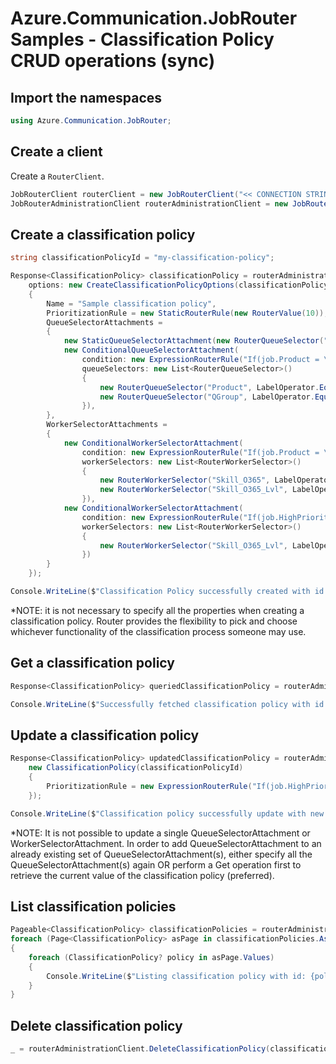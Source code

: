 # Azure.Communication.JobRouter Samples - Classification Policy CRUD operations (sync)

## Import the namespaces

```C# Snippet:Azure_Communication_JobRouter_Tests_Samples_UsingStatements
using Azure.Communication.JobRouter;
```

## Create a client

Create a `RouterClient`.

```C# Snippet:Azure_Communication_JobRouter_Tests_Samples_CreateClient
JobRouterClient routerClient = new JobRouterClient("<< CONNECTION STRING >>");
JobRouterAdministrationClient routerAdministrationClient = new JobRouterAdministrationClient("<< CONNECTION STRING >>");
```

## Create a classification policy

```C# Snippet:Azure_Communication_JobRouter_Tests_Samples_Crud_CreateClassificationPolicy
string classificationPolicyId = "my-classification-policy";

Response<ClassificationPolicy> classificationPolicy = routerAdministrationClient.CreateClassificationPolicy(
    options: new CreateClassificationPolicyOptions(classificationPolicyId)
    {
        Name = "Sample classification policy",
        PrioritizationRule = new StaticRouterRule(new RouterValue(10)),
        QueueSelectorAttachments =
        {
            new StaticQueueSelectorAttachment(new RouterQueueSelector("Region", LabelOperator.Equal, new RouterValue("NA"))),
            new ConditionalQueueSelectorAttachment(
                condition: new ExpressionRouterRule("If(job.Product = \"O365\", true, false)"),
                queueSelectors: new List<RouterQueueSelector>()
                {
                    new RouterQueueSelector("Product", LabelOperator.Equal, new RouterValue("O365")),
                    new RouterQueueSelector("QGroup", LabelOperator.Equal, new RouterValue("NA_O365"))
                }),
        },
        WorkerSelectorAttachments =
        {
            new ConditionalWorkerSelectorAttachment(
                condition: new ExpressionRouterRule("If(job.Product = \"O365\", true, false)"),
                workerSelectors: new List<RouterWorkerSelector>()
                {
                    new RouterWorkerSelector("Skill_O365", LabelOperator.Equal, new RouterValue(true)),
                    new RouterWorkerSelector("Skill_O365_Lvl", LabelOperator.GreaterThanOrEqual, new RouterValue(1))
                }),
            new ConditionalWorkerSelectorAttachment(
                condition: new ExpressionRouterRule("If(job.HighPriority = \"true\", true, false)"),
                workerSelectors: new List<RouterWorkerSelector>()
                {
                    new RouterWorkerSelector("Skill_O365_Lvl", LabelOperator.GreaterThanOrEqual, new RouterValue(10))
                })
        }
    });

Console.WriteLine($"Classification Policy successfully created with id: {classificationPolicy.Value.Id}");
```

*NOTE: it is not necessary to specify all the properties when creating a classification policy. Router provides the flexibility to pick and choose whichever functionality of the classification process someone may use.

## Get a classification policy

```C# Snippet:Azure_Communication_JobRouter_Tests_Samples_Crud_GetClassificationPolicy
Response<ClassificationPolicy> queriedClassificationPolicy = routerAdministrationClient.GetClassificationPolicy(classificationPolicyId);

Console.WriteLine($"Successfully fetched classification policy with id: {queriedClassificationPolicy.Value.Id}");
```

## Update a classification policy

```C# Snippet:Azure_Communication_JobRouter_Tests_Samples_Crud_UpdateClassificationPolicy
Response<ClassificationPolicy> updatedClassificationPolicy = routerAdministrationClient.UpdateClassificationPolicy(
    new ClassificationPolicy(classificationPolicyId)
    {
        PrioritizationRule = new ExpressionRouterRule("If(job.HighPriority = \"true\", 50, 10)")
    });

Console.WriteLine($"Classification policy successfully update with new prioritization rule. RuleType: {updatedClassificationPolicy.Value.PrioritizationRule.Kind}");
```

*NOTE: It is not possible to update a single QueueSelectorAttachment or WorkerSelectorAttachment. In order to add QueueSelectorAttachment to an already existing set of QueueSelectorAttachment(s), either specify all the QueueSelectorAttachment(s) again OR perform a Get operation first to retrieve the current value of the classification policy (preferred).

## List classification policies

```C# Snippet:Azure_Communication_JobRouter_Tests_Samples_Crud_GetClassificationPolicies
Pageable<ClassificationPolicy> classificationPolicies = routerAdministrationClient.GetClassificationPolicies(cancellationToken: default);
foreach (Page<ClassificationPolicy> asPage in classificationPolicies.AsPages(pageSizeHint: 10))
{
    foreach (ClassificationPolicy? policy in asPage.Values)
    {
        Console.WriteLine($"Listing classification policy with id: {policy.Id}");
    }
}
```

## Delete classification policy

```C# Snippet:Azure_Communication_JobRouter_Tests_Samples_Crud_DeleteClassificationPolicy
_ = routerAdministrationClient.DeleteClassificationPolicy(classificationPolicyId);
```
